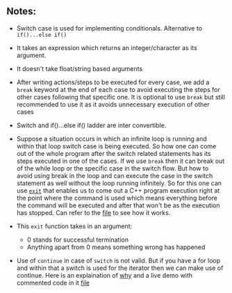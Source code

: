 ## Notes:
- Switch case is used for implementing conditionals. Alternative to `if()...else if()`
- It takes an expression which returns an integer/character as its argument.
- It doesn't take float/string based arguments

- After writing actions/steps to be executed for every case, we add a `break` keyword at the end of each case to avoid executing the steps for other cases following that specific one. It is optional to use `break` but still recommended to use it as it avoids unnecessary execution of other cases

- Switch and if()...else if() ladder are inter convertible. 

- Suppose a situation occurs in which an infinite loop is running and within that loop switch case is being executed. So how one can come out of the whole program after the switch related statements has its steps executed in one of the cases. If we use `break` then it can break out of the while loop or the specific case in the switch flow. But how to avoid using break in the loop and can execute the case in the switch statement as well without the loop running infinitely. So for this one can use [`exit`](https://www.digitalocean.com/community/tutorials/exit-function-c-plus-plus) that enables us to come out a C++ program execution right at the point where the command is used which means everything before the command will be executed and after that won't be as the execution has stopped. Can refer to the [file](./4_switch_infinite_loop.cpp) to see how it works. 

- This `exit` function takes in an argument:
    - 0 stands for successful termination
    - Anything apart from 0 means something wrong has happened

- Use of `continue` in case of `switch` is not valid. But if you have a for loop and within that a switch is used for the iterator then we can make use of continue. Here is an explaination of [why](https://www.quora.com/Why-can-we-not-use-continue-statement-in-a-switch-case) and a live demo with commented code in it [file](./5_why_continue_not_with_switch.cpp)